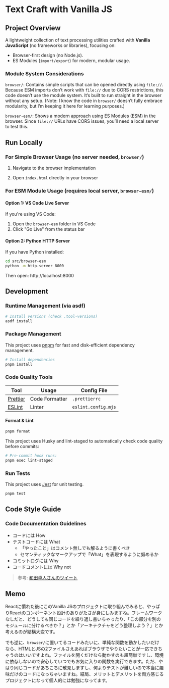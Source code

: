 # Text Craft with Vanilla JS

## Project Overview

A lightweight collection of text processing utilities crafted with **Vanilla JavaScript** (no frameworks or libraries), focusing on:

- Browser-first design (no Node.js).
- ES Modules (`import/export`) for modern, modular usage.

### Module System Considerations

`browser/`: Contains simple scripts that can be opened directly using `file://`. Because ESM imports don’t work with `file://` due to CORS restrictions, this code doesn’t use the module system. It’s built to run straight in the browser without any setup. (Note: I know the code in `browser/` doesn’t fully embrace modularity, but I’m keeping it here for learning purposes.)

`browser-esm/`: Shows a modern approach using ES Modules (ESM) in the browser. Since `file://` URLs have CORS issues, you’ll need a local server to test this.

## Run Locally

### For Simple Browser Usage (no server needed, `browser/`)

1. Navigate to the browser implementation

2. Open `index.html` directly in your browser

### For ESM Module Usage (requires local server, `browser-esm/`)

#### Option 1: VS Code Live Server

If you're using VS Code:

1. Open the `browser-esm` folder in VS Code
2. Click "Go Live" from the status bar

#### Option 2: Python HTTP Server

If you have Python installed:

```sh
cd src/browser-esm
python -m http.server 8000
```

Then open: http://localhost:8000

## Development

### Runtime Management (via asdf)

```sh
# Install versions (check .tool-versions)
asdf install
```

### Package Management

This project uses [pnpm](https://pnpm.io/) for fast and disk-efficient dependency management.

```sh
# Install dependencies
pnpm install
```

### Code Quality Tools

| Tool                             | Usage          | Config File         |
| -------------------------------- | -------------- | ------------------- |
| [Prettier](https://prettier.io/) | Code Formatter | `.prettierrc`       |
| [ESLint](https://eslint.org/)    | Linter         | `eslint.config.mjs` |

#### Format & Lint

```sh
pnpm format
```

This project uses Husky and lint-staged to automatically check code quality before commits:

```sh
# Pre-commit hook runs:
pnpm exec lint-staged
```

### Run Tests

This project uses [Jest](https://jestjs.io/) for unit testing.

```sh
pnpm test
```

## Code Style Guide

### Code Documentation Guidelines

- コードには How
- テストコードには What
  - 「やったこと」はコメント無しでも解るように書くべき
  - セマンティックなマークアップで「What」を表現するように努めるか
- コミットログには Why
- コードコメントには Why not

> 参考: [和田卓人さんのツイート](https://x.com/t_wada/status/904916106153828352)

## Memo

Reactに慣れた後にこのVanilla JSのプロジェクトに取り組んでみると、やっぱりReactのコンポーネント設計のありがたさが身にしみますね。フレームワークなしだと、どうしても同じコードを繰り返し書いちゃったり、「この部分を別のモジュールに分けるべきか？」とか「アーキテクチャをどう整理しよう？」とか考えるのが結構大変です。

でも逆に、`browser/`に置いてるコードみたいに、単純な関数を動かしたいだけなら、HTMLとJSの2ファイルさえあればブラウザでやりたいことが一応できちゃうのはいいですよね。ファイルを開くだけなら動かすのも超簡単ですし、環境に依存しないので安心していつでもお気に入りの関数を実行できます。ただ、やはり同じコードがあちこちに散見しますし、何よりテストが難しいので本当に趣味だけのコードになっちゃいますね。結局、メリットとデメリットを両方感じるプロジェクトになって個人的には勉強になってます。
